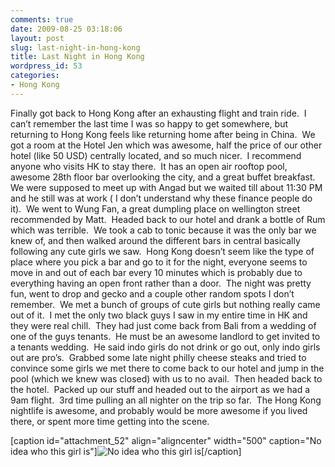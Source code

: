 ```yaml
---
comments: true
date: 2009-08-25 03:18:06
layout: post
slug: last-night-in-hong-kong
title: Last Night in Hong Kong
wordpress_id: 53
categories:
- Hong Kong
---
```


Finally got back to Hong Kong after an exhausting flight and train ride.  I can’t remember the last time I was so happy to get somewhere, but returning to Hong Kong feels like returning home after being in China.  We got a room at the Hotel Jen which was awesome, half the price of our other hotel (like 50 USD) centrally located, and so much nicer.  I recommend anyone who visits HK to stay there.  It has an open air rooftop pool, awesome 28th floor bar overlooking the city, and a great buffet breakfast.  We were supposed to meet up with Angad but we waited till about 11:30 PM and he still was at work ( I don’t understand why these finance people do it).  We went to Wung Fan, a great dumpling place on wellington street recommended by Matt.  Headed back to our hotel and drank a bottle of Rum which was terrible.  We took a cab to tonic because it was the only bar we knew of, and then walked around the different bars in central basically following any cute girls we saw.  Hong Kong doesn’t seem like the type of place where you pick a bar and go to it for the night, everyone seems to move in and out of each bar every 10 minutes which is probably due to everything having an open front rather than a door.  The night was pretty fun, went to drop and gecko and a couple other random spots I don’t remember.  We met a bunch of groups of cute girls but nothing really came out of it.  I met the only two black guys I saw in my entire time in HK and they were real chill.  They had just come back from Bali from a wedding of one of the guys tenants.  He must be an awesome landlord to get invited to a tenants wedding.  He said indo girls do not drink or go out, only indo girls out are pro’s.  Grabbed some late night philly cheese steaks and tried to convince some girls we met there to come back to our hotel and jump in the pool (which we knew was closed) with us to no avail.  Then headed back to the hotel.  Packed up our stuff and headed out to the airport as we had a 9am flight.  3rd time pulling an all nighter on the trip so far.  The Hong Kong nightlife is awesome, and probably would be more awesome if you lived there, or spent more time getting into the scene.

[caption id="attachment_52" align="aligncenter" width="500" caption="No idea who this girl is"]![No idea who this girl is](http://halfblackhalfamazing.files.wordpress.com/2009/08/img_0082.jpg)[/caption]
